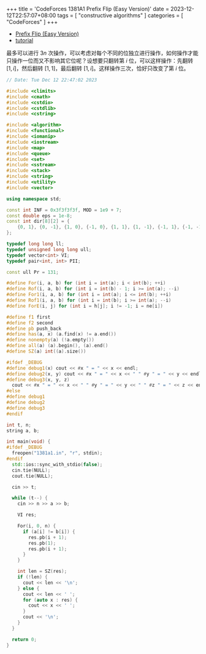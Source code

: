+++
title = 'CodeForces 1381A1 Prefix Flip (Easy Version)'
date = 2023-12-12T22:57:07+08:00
tags = [ "constructive algorithms" ]
categories = [ "CodeForces" ]
+++

- [Prefix Flip (Easy Version)](https://vjudge.net/problem/CodeForces-1381a1)
- [tutorial](https://codeforces.com/blog/entry/80427)

最多可以进行 $3n$ 次操作，可以考虑对每个不同的位独立进行操作，如何操作才能只操作一位而又不影响其它位呢？设想要只翻转第 $i$ 位，可以这样操作：先翻转 $[1, i]$，然后翻转 $[1, 1]$，最后翻转 $[1, i]$。这样操作三次，恰好只改变了第 $i$ 位。

```cpp
// Date: Tue Dec 12 22:47:02 2023

#include <climits>
#include <cmath>
#include <cstdio>
#include <cstdlib>
#include <cstring>

#include <algorithm>
#include <functional>
#include <iomanip>
#include <iostream>
#include <map>
#include <queue>
#include <set>
#include <sstream>
#include <stack>
#include <string>
#include <utility>
#include <vector>

using namespace std;

const int INF = 0x3f3f3f3f, MOD = 1e9 + 7;
const double eps = 1e-8;
const int dir[8][2] = {
    {0, 1}, {0, -1}, {1, 0}, {-1, 0}, {1, 1}, {1, -1}, {-1, 1}, {-1, -1},
};

typedef long long ll;
typedef unsigned long long ull;
typedef vector<int> VI;
typedef pair<int, int> PII;

const ull Pr = 131;

#define For(i, a, b) for (int i = int(a); i < int(b); ++i)
#define Rof(i, a, b) for (int i = int(b) - 1; i >= int(a); --i)
#define For1(i, a, b) for (int i = int(a); i <= int(b); ++i)
#define Rof1(i, a, b) for (int i = int(b); i >= int(a); --i)
#define ForE(i, j) for (int i = h[j]; i != -1; i = ne[i])

#define f1 first
#define f2 second
#define pb push_back
#define has(a, x) (a.find(x) != a.end())
#define nonempty(a) (!a.empty())
#define all(a) (a).begin(), (a).end()
#define SZ(a) int((a).size())

#ifdef _DEBUG
#define debug1(x) cout << #x " = " << x << endl;
#define debug2(x, y) cout << #x " = " << x << " " #y " = " << y << endl;
#define debug3(x, y, z)                                                        \
  cout << #x " = " << x << " " #y " = " << y << " " #z " = " << z << endl;
#else
#define debug1
#define debug2
#define debug3
#endif

int t, n;
string a, b;

int main(void) {
#ifdef _DEBUG
  freopen("1381a1.in", "r", stdin);
#endif
  std::ios::sync_with_stdio(false);
  cin.tie(NULL);
  cout.tie(NULL);

  cin >> t;

  while (t--) {
    cin >> n >> a >> b;

    VI res;

    For(i, 0, n) {
      if (a[i] != b[i]) {
        res.pb(i + 1);
        res.pb(1);
        res.pb(i + 1);
      }
    }

    int len = SZ(res);
    if (!len) {
      cout << len << '\n';
    } else {
      cout << len << ' ';
      for (auto x : res) {
        cout << x << ' ';
      }
      cout << '\n';
    }
  }

  return 0;
}
```
